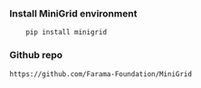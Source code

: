 ### Install MiniGrid environment

```
    pip install minigrid
```

### Github repo

    https://github.com/Farama-Foundation/MiniGrid

